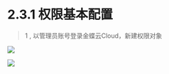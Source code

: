 # 2.3.1 权限基本配置

> 1 , 以管理员账号登录金蝶云Cloud，新建权限对象

![](http://pc1pao5ui.bkt.clouddn.com/20180723072048.jpg)

![](http://pc1pao5ui.bkt.clouddn.com/20180723072208.jpg)



